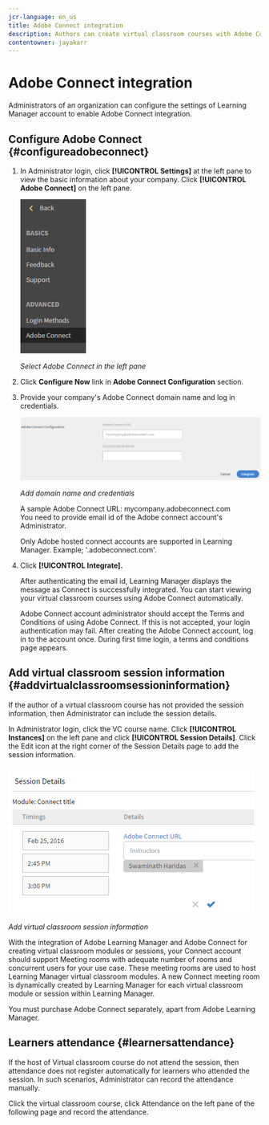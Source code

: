 ```yaml
---
jcr-language: en_us
title: Adobe Connect integration
description: Authors can create virtual classroom courses with Adobe Connect during course creation process. To enable Adobe Connect for your Learning Manager account, you need to contact the Administrator of your organization.
contentowner: jayakarr
---
```



# Adobe Connect integration

Administrators of an organization can configure the settings of Learning Manager account to enable Adobe Connect integration.

## Configure Adobe Connect {#configureadobeconnect}

1. In Administrator login, click **[!UICONTROL Settings]** at the left pane to view the basic information about your company. Click **[!UICONTROL Adobe Connect]** on the left pane.

   ![](assets/left-pane.png)

   *Select Adobe Connect in the left pane*

1. Click **Configure Now** link in **Adobe Connect Configuration** section.

   <!--![](assets/configure-now-connect.png)-->

1. Provide your company's Adobe Connect domain name and log in credentials.

   ![](assets/adobeconnect-config.png)

   *Add domain name and credentials*

   A sample Adobe Connect URL: mycompany.adobeconnect.com  
   You need to provide email id of the Adobe connect account's Administrator. 

   Only Adobe hosted connect accounts are supported in Learning Manager. Example; '.adobeconnect.com'.

1. Click **[!UICONTROL Integrate].**

   After authenticating the email id, Learning Manager displays the message as Connect is successfully integrated. You can start viewing your virtual classroom courses using Adobe Connect automatically.

   Adobe Connect account administrator should accept the Terms and Conditions of using Adobe Connect. If this is not accepted, your login authentication may fail. After creating the Adobe Connect account, log in to the account once. During first time login, a terms and conditions page appears.

   <!--![](assets/mail-confirmation.png)-->

## Add virtual classroom session information {#addvirtualclassroomsessioninformation}

If the author of a virtual classroom course has not provided the session information, then Administrator can include the session details.

In Administrator login, click the VC course name. Click **[!UICONTROL Instances]** on the left pane and click **[!UICONTROL Session Details]**.  Click the Edit icon at the right corner of the Session Details page to add the session information.

![](assets/session-creation-admin.png)

*Add virtual classroom session information*

With the integration of Adobe Learning Manager and Adobe Connect for creating virtual classroom modules or sessions, your Connect account should support Meeting rooms with adequate number of rooms and concurrent users for your use case. These meeting rooms are used to host Learning Manager virtual classroom modules. A new Connect meeting room is dynamically created by Learning Manager for each virtual classroom module or session within Learning Manager.

You must purchase Adobe Connect separately, apart from Adobe Learning Manager.

## Learners attendance {#learnersattendance}

If the host of Virtual classroom course do not attend the session, then attendance does not register automatically for learners who attended the session. In such scenarios, Administrator can record the attendance manually.

Click the virtual classroom course, click Attendance on the left pane of the following page and record the attendance.
